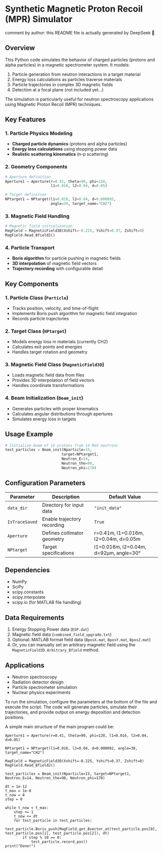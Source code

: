 # Synthetic Magnetic Proton Recoil (MPR) Simulator
comment by author: this README file is actually generated by DeepSeek 🤣
## Overview
This Python code simulates the behavior of charged particles (protons and alpha particles) in a magnetic spectrometer system. It models:
1. Particle generation from neutron interactions in a target material
2. Energy loss calculations as particles traverse materials
3. Particle trajectories in complex 3D magnetic fields
4. Detection at a focal plane (not included yet...)

The simulation is particularly useful for neutron spectroscopy applications using Magnetic Proton Recoil (MPR) techniques.

## Key Features

### 1. Particle Physics Modeling
- **Charged particle dynamics** (protons and alpha particles)
- **Energy loss calculations** using stopping power data
- **Realistic scattering kinematics** (n-p scattering)

### 2. Geometry Components
```python
# Aperture definition
Aperture1 = Aperture(r=0.41, theta=90, phi=120, 
                     l1=0.016, l2=0.04, d=0.05)

# Target definition
NPtarget1 = NPtarget(l1=0.016, l2=0.04, d=0.000092, 
                     angle=30, target_name="CH2")
```

### 3. Magnetic Field Handling
```python
# Magnetic field initialization
MagField = MagneticField3D(Xshift=-0.225, Yshift=0.37, Zshift=0)
MagField.Read_Bfield2()
```

### 4. Particle Transport
- **Boris algorithm** for particle pushing in magnetic fields
- **3D interpolation** of magnetic field vectors
- **Trajectory recording** with configurable detail

## Key Components

### 1. Particle Class (`Particle`)
- Tracks position, velocity, and time-of-flight
- Implements Boris push algorithm for magnetic field integration
- Records particle trajectories

### 2. Target Class (`NPtarget`)
- Models energy loss in materials (currently CH2)
- Calculates exit points and energies
- Handles target rotation and geometry

### 3. Magnetic Field Class (`MagneticField3D`)
- Loads magnetic field data from files
- Provides 3D interpolation of field vectors
- Handles coordinate transformations

### 4. Beam Initialization (`Beam_init`)
- Generates particles with proper kinematics
- Calculates angular distributions through apertures
- Simulates energy loss in targets

## Usage Example

```python
# Initialize beam of 15 protons from 14 MeV neutrons
test_particles = Beam_init(Nparticle=15, 
                          target=NPtarget1, 
                          Neutron_E=14, 
                          Neutron_the=90, 
                          Neutron_phi=170)
```

## Configuration Parameters
| Parameter | Description | Default Value |
|-----------|-------------|---------------|
| `data_dir` | Directory for input data | `"init_data"` |
| `IsTraceSaved` | Enable trajectory recording | `True` |
| `Aperture` | Defines collimator geometry | r=0.41m, l1=0.016m, l2=0.04m, d=0.05m |
| `NPtarget` | Target specifications | l1=0.016m, l2=0.04m, d=92μm, angle=30° |

## Dependencies
- NumPy
- SciPy
- scipy.constants
- scipy.interpolate
- scipy.io (for MATLAB file handling)

## Data Requirements
1. Energy Stopping Power data (`ESP.dat`)
2. Magnetic field data (`combined_field_upgrade.txt`)
3. Optional: MATLAB format field data (`BposX.mat`, `BposY.mat`, `BposZ.mat`)
4. Or, you can manually set an arbitrary magnetic field using the `MagneticField3D.Arbitrary_Bfield` method.

## Applications
- Neutron spectroscopy
- Radiation detector design
- Particle spectrometer simulation
- Nuclear physics experiments

To run the simulation, configure the parameters at the bottom of the file and execute the script. The code will generate particles, simulate their trajectories, and provide output on energy deposition and detection positions.

A simple main structure of the main program could be:
```
Aperture1 = Aperture(r=0.41, theta=90, phi=120, l1=0.016, l2=0.04, d=0.05)

NPtarget1 = NPtarget(l1=0.016, l2=0.04, d=0.000092, angle=30, target_name="CH2")

MagField = MagneticField3D(Xshift=-0.225, Yshift=0.37, Zshift=0)
MagField.Read_Bfield2()

test_particles = Beam_init(Nparticle=15, target=NPtarget1, Neutron_E=14, Neutron_the=90, Neutron_phi=170)

dt = 1e-12
t_max = 1e-8
t_now = 0
step = 0

while t_now < t_max:
    step += 1
    t_now += dt
    for test_particle in test_particles:
        test_particle.Boris_push(MagField.get_Bvector_at(test_particle.pos[0], test_particle.pos[1], test_particle.pos[2]), dt)
        if step % 10 == 0:
            test_particle.record_pos()
print("Done!")
```
